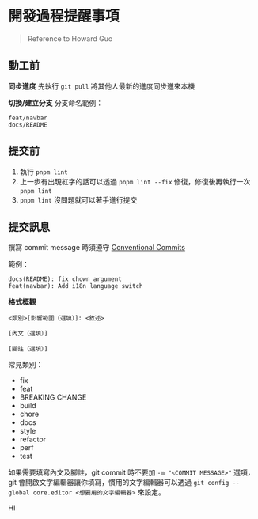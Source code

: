 # 開發過程提醒事項

> Reference to Howard Guo

## 動工前

**同步進度**
先執行 `git pull` 將其他人最新的進度同步進來本機

**切換/建立分支**
分支命名範例：

```
feat/navbar
docs/README
```

## 提交前

1. 執行 `pnpm lint`
2. 上一步有出現紅字的話可以透過 `pnpm lint --fix` 修復，修復後再執行一次 `pnpm lint`
3. `pnpm lint` 沒問題就可以著手進行提交

## 提交訊息

撰寫 commit message 時須遵守 [Conventional Commits](https://www.conventionalcommits.org/en/v1.0.0/)

範例：

```text
docs(README): fix chown argument
feat(navbar): Add i18n language switch
```

**格式概觀**

```text
<類別>[影響範圍（選填）]: <敘述>

[內文（選填）]

[腳註（選填）]
```

常見類別：

- fix
- feat
- BREAKING CHANGE
- build
- chore
- docs
- style
- refactor
- perf
- test

如果需要填寫內文及腳註，git commit 時不要加 `-m "<COMMIT MESSAGE>"` 選項，git 會開啟文字編輯器讓你填寫，慣用的文字編輯器可以透過 `git config --global core.editor <想要用的文字編輯器>` 來設定。

HI
